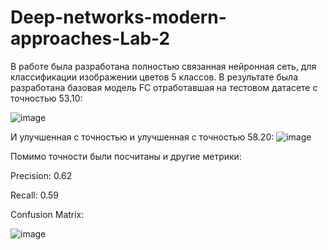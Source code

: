 # Deep-networks-modern-approaches-Lab-2

В работе была разработана полностью связанная нейронная сеть, для классификации изображении цветов 5 класcов.
В результате была разработана базовая модель FC отработавшая на тестовом датасете с точностью 53.10:
 
![image](https://github.com/MEHovick/Deep-networks-modern-approaches-Lab-2/assets/52539883/a6c396e0-9ba2-45dc-a8f4-1ce45e438f55)


И улучшенная с точностью и улучшенная с точностью 58.20:
![image](https://github.com/MEHovick/Deep-networks-modern-approaches-Lab-2/assets/52539883/0af9d3b7-2203-4c50-9b6e-185ddeee5105)


Помимо точности были посчитаны и другие метрики:

Precision: 0.62

Recall: 0.59

Confusion Matrix:

![image](https://github.com/MEHovick/Deep-networks-modern-approaches-Lab-2/assets/52539883/a2448e85-8d16-4859-a638-3806bfe2c19d)

